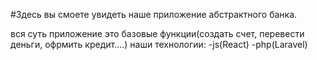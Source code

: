 #Здесь вы смоете увидеть наше приложение абстрактного банка.

вся суть приложение это базовые функции(создать счет, перевести деньги, офрмить кредит....)
наши технологии:
-js(React)
-php(Laravel)


